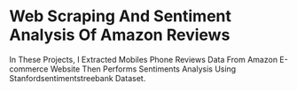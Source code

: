 # Web Scraping And Sentiment Analysis Of Amazon Reviews
In These Projects, I Extracted Mobiles Phone Reviews Data From Amazon E-commerce Website Then Performs Sentiments Analysis Using Stanfordsentimentstreebank Dataset.
